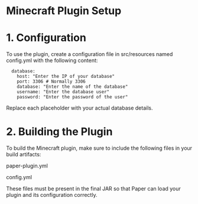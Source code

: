 # Minecraft Plugin Setup
# 1. Configuration
To use the plugin, create a configuration file in src/resources named config.yml with the following content:

      database:
        host: "Enter the IP of your database"
        port: 3306 # Normally 3306
        database: "Enter the name of the database"
        username: "Enter the database user"
        password: "Enter the password of the user"


Replace each placeholder with your actual database details.

# 2. Building the Plugin

To build the Minecraft plugin, make sure to include the following files in your build artifacts:

paper-plugin.yml

config.yml

These files must be present in the final JAR so that Paper can load your plugin and its configuration correctly.
